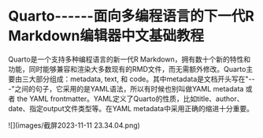 # Quarto------面向多编程语言的下一代R Markdown编辑器中文基础教程

Quarto是一个支持多种编程语言的新一代R Markdown，拥有数十个新的特性和功能，同时能够兼容和渲染大多数现有的RMD文件，而无需额外修改。Quarto主要由三大部分组成：metadata, text, 和 code。其中metadata是文档开头写在"---"之间的句子，它采用的是YAML语法，所以有时候也别叫做YAML metadata 或者 the YAML frontmatter。YAML定义了Quarto的性质，比如title、author、date、指定output文件类型等。在YAML metadata中采用正确的缩进十分重要。

![](images/截屏2023-11-11 23.34.04.png)
